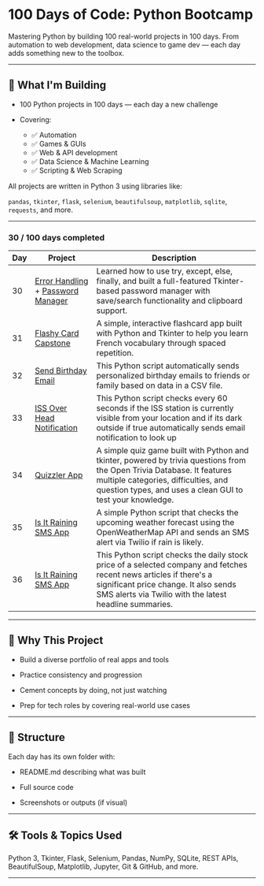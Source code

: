 # 100 Days of Code: Python Bootcamp

Mastering Python by building 100 real-world projects in 100 days. From automation to web development, data science to game dev — each day adds something new to the toolbox.

---

## 🚀 What I'm Building

- 100 Python projects in 100 days — each day a new challenge

- Covering:
  - ✅ Automation
  - ✅ Games & GUIs
  - ✅ Web & API development
  - ✅ Data Science & Machine Learning
  - ✅ Scripting & Web Scraping

All projects are written in Python 3 using libraries like:

```pandas```, ```tkinter```, ```flask```, ```selenium```, ```beautifulsoup```, ```matplotlib```, ```sqlite```, ```requests```, and more.

---

### 30 / 100 days completed

| **Day** | **Project** | **Description** |
|----------|-------------|-----------------|
| 30 | [Error Handling](day-30/README.md) + [Password Manager](day-29-password-manager-start/README.md) | Learned how to use try, except, else, finally, and built a full-featured Tkinter-based password manager with save/search functionality and clipboard support. |
| 31 | [Flashy Card Capstone](day-31-flash-card-project-start/README.md) | A simple, interactive flashcard app built with Python and Tkinter to help you learn French vocabulary through spaced repetition. |
| 32 | [Send Birthday Email](day-32-birthday-wisher-extrahard/README.md) | This Python script automatically sends personalized birthday emails to friends or family based on data in a CSV file. |
| 33 | [ISS Over Head Notification](day-33-issoverhead-start/README.md) | This Python script checks every 60 seconds if the ISS station is currently visible from your location and if its dark outside if true automatically sends email notification to look up |
| 34 | [Quizzler App](day-34-quizzler-app/README.md) | A simple quiz game built with Python and tkinter, powered by trivia questions from the Open Trivia Database. It features multiple categories, difficulties, and question types, and uses a clean GUI to test your knowledge. |
| 35 | [Is It Raining SMS App](day-35/README.md) | A simple Python script that checks the upcoming weather forecast using the OpenWeatherMap API and sends an SMS alert via Twilio if rain is likely. |
| 36 | [Is It Raining SMS App](day-36-stock-news-extrahard/README.md) | This Python script checks the daily stock price of a selected company and fetches recent news articles if there's a significant price change. It also sends SMS alerts via Twilio with the latest headline summaries. |

---

## 🧠 Why This Project

- Build a diverse portfolio of real apps and tools

- Practice consistency and progression

- Cement concepts by doing, not just watching

- Prep for tech roles by covering real-world use cases

---

## 📁 Structure

Each day has its own folder with:

- README.md describing what was built

- Full source code

- Screenshots or outputs (if visual)

---

## 🛠️ Tools & Topics Used

Python 3, Tkinter, Flask, Selenium, Pandas, NumPy, SQLite, REST APIs, BeautifulSoup, Matplotlib, Jupyter, Git & GitHub, and more.

---
